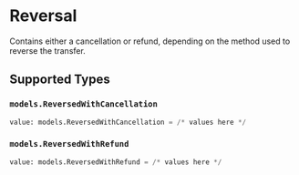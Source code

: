 # Reversal

Contains either a cancellation or refund, depending on the method used to reverse the transfer.


## Supported Types

### `models.ReversedWithCancellation`

```python
value: models.ReversedWithCancellation = /* values here */
```

### `models.ReversedWithRefund`

```python
value: models.ReversedWithRefund = /* values here */
```

